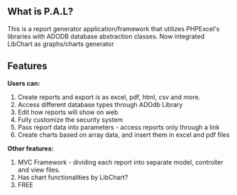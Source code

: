## What is P.A.L? ##
This is a report generator application/framework that utilizes PHPExcel's libraries with ADODB database abstraction classes. Now integrated LibChart as graphs/charts generator

## Features ##
**Users can:**

  1. Create reports and export is as excel, pdf, html, csv and more.
  1. Access different database types through ADOdb Library
  1. Edit how reports will show on web
  1. Fully customize the security system
  1. Pass report data into parameters - access reports only through a link
  1. Create charts based on array data, and insert them in excel and pdf files

**Other features:**

  1. MVC Framework - dividing each report into separate model, controller and view files.
  1. Has chart functionalities by LibChart?
  1. FREE